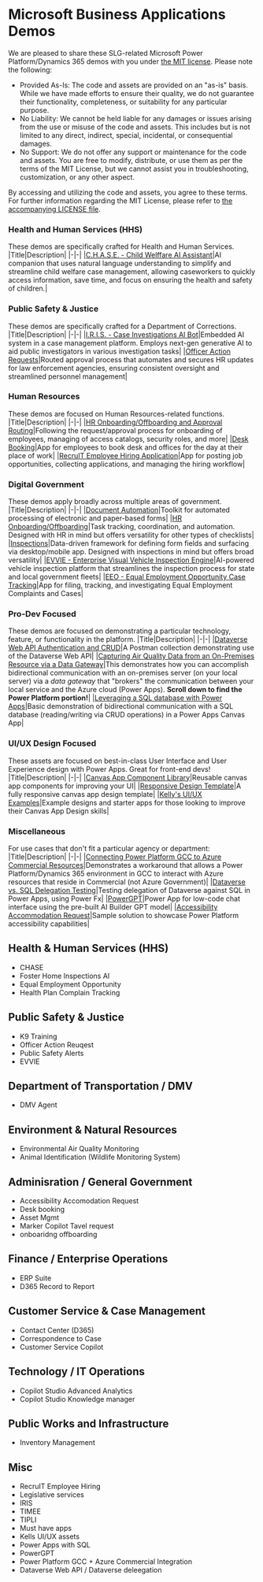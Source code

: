 # Microsoft Business Applications Demos
We are pleased to share these SLG-related Microsoft Power Platform/Dynamics 365 demos with you under [the MIT license](./../LICENSE). Please note the following:

- Provided As-Is: The code and assets are provided on an "as-is" basis. While we have made efforts to ensure their quality, we do not guarantee their functionality, completeness, or suitability for any particular purpose.
- No Liability: We cannot be held liable for any damages or issues arising from the use or misuse of the code and assets. This includes but is not limited to any direct, indirect, special, incidental, or consequential damages.
- No Support: We do not offer any support or maintenance for the code and assets. You are free to modify, distribute, or use them as per the terms of the MIT License, but we cannot assist you in troubleshooting, customization, or any other aspect.

By accessing and utilizing the code and assets, you agree to these terms. For further information regarding the MIT License, please refer to [the accompanying LICENSE file](./../LICENSE).

### Health and Human Services (HHS)
These demos are specifically crafted for Health and Human Services.
|Title|Description|
|-|-|
|[C.H.A.S.E. - Child Welffare AI Assistant](./CHASE/)|AI companion that uses natural language understanding to simplify and streamline child welfare case management, allowing caseworkers to quickly access information, save time, and focus on ensuring the health and safety of children.|

### Public Safety & Justice
These demos are specifically crafted for a Department of Corrections.
|Title|Description|
|-|-|
|[I.R.I.S. - Case Investigations AI Bot](./IRIS/)|Embedded AI system in a case management platform. Employs next-gen generative AI to aid public investigators in various investigation tasks|
|[Officer Action Requests](./Officer-Action-Request/)|Routed approval process that automates and secures HR updates for law enforcement agencies, ensuring consistent oversight and streamlined personnel management|

### Human Resources
These demos are focused on Human Resources-related functions.
|Title|Description|
|-|-|
|[HR Onboarding/Offboarding and Approval Routing](./onboarding-offboarding-approval/)|Following the request/approval process for onboarding of employees, managing of access catalogs, security roles, and more|
|[Desk Booking](./desk-booking)|App for employees to book desk and offices for the day at their place of work|
|[RecruIT Employee Hiring Application](./RecruIT%20Employee%20Hiring)|App for posting job opportunities, collecting applications, and managing the hiring workflow|

### Digital Government
These demos apply broadly across multiple areas of government.
|Title|Description|
|-|-|
|[Document Automation](./document-automation.md)|Toolkit for automated processing of electronic and paper-based forms|
|[HR Onboarding/Offboarding](./Must-Have-Apps/)|Task tracking, coordination, and automation.  Designed with HR in mind but offers versatility for other types of checklists|
|[Inspections](./Must-Have-Apps/)|Data-driven framework for defining form fields and surfacing via desktop/mobile app. Designed with inspections in mind but offers broad versatility|
|[EVVIE - Enterprise Visual Vehicle Inspection Engine](./EVVIE/)|AI-powered vehicle inspection platform that streamlines the inspection process for state and local government fleets|
|[EEO - Equal Employment Opportunity Case Tracking](./EqualEmploymentOpp)|App for filing, tracking, and investigating Equal Employment Complaints and Cases|

### Pro-Dev Focused
These demos are focused on demonstrating a particular technology, feature, or functionality in the platform.
|Title|Description|
|-|-|
|[Dataverse Web API Authentication and CRUD](./Dataverse-API/)|A Postman collection demonstrating use of the Dataverse Web API|
|[Capturing Air Quality Data from an On-Premises Resource via a Data Gateway](https://github.com/TimHanewich/Air-Quality-IoT)|This demonstrates how you can accomplish bidirectional communication with an on-premises server (on your local server) via a *data gateway* that "brokers" the communication between your local service and the Azure cloud (Power Apps). **Scroll down to find the Power Platform portion!**|
|[Leveraging a SQL database with Power Apps](./PowerApps-with-SQL/)|Basic demonstration of bidirectional communication with a SQL database (reading/writing via CRUD operations) in a Power Apps Canvas App|

### UI/UX Design Focused
These assets are focused on best-in-class User Interface and User Experience design with Power Apps. Great for front-end devs!
|Title|Description|
|-|-|
|[Canvas App Component Library](./Canvas-App-Component-Library/)|Reusable canvas app components for improving your UI|
|[Responsive Design Template](./Responsive-Design-Template/)|A fully responsive canvas app design template|
|[Kelly's UI/UX Examples](./Kellys-UI-UX-Assets/)|Example designs and starter apps for those looking to improve their Canvas App Design skills|

### Miscellaneous
For use cases that don't fit a particular agency or department:
|Title|Description|
|-|-|
|[Connecting Power Platform GCC to Azure Commercial Resources](./GCC-to-Commercial/)|Demonstrates a workaround that allows a Power Platform/Dynamics 365 environment in GCC to interact with Azure resources that reside in Commercial (not Azure Government)|
|[Dataverse vs. SQL Delegation Testing](./Dataverse-Delegation/)|Testing delegation of Dataverse against SQL in Power Apps, using Power Fx|
|[PowerGPT](./PowerGPT)|Power App for low-code chat interface using the pre-built AI Builder GPT model|
|[Accessibility Accommodation Request](./Accessibility-Accommodation-Request/)|Sample solution to showcase Power Platform accessibility capabilities|















## Health & Human Services (HHS)
- CHASE
- Foster Home Inspections AI
- Equal Employment Opportunity
- Health Plan Complain Tracking

## Public Safety & Justice
- K9 Training
- Officer Action Reuqest
- Public Safety Alerts
- EVVIE

## Department of Transportation / DMV
- DMV Agent

## Environment & Natural Resources
- Environmental Air Quality Monitoring
- Animal Identification (Wildlife Monitoring System)

## Adminisration / General Government
- Accessibility Accomodation Request
- Desk booking
- Asset Mgmt
- Marker Copilot Tavel request
- onboaridng offboarding

## Finance / Enterprise Operations
- ERP Suite
- D365 Record to Report

## Customer Service & Case Management
- Contact Center (D365)
- Correspondence to Case
- Customer Service Copilot

## Technology / IT Operations
- Copilot Studio Advanced Analytics
- Copilot Studio Knowledge manager

## Public Works and Infrastructure
- Inventory Management

## Misc
- RecruIT Employee Hiring
- Legislative services
- IRIS
- TIMEE
- TIPLI
- Must have apps
- Kells UI/UX assets
- Power Apps with SQL
- PowerGPT
- Power Platform GCC + Azure Commercial Integration
- Dataverse Web API / Dataverse deleegation